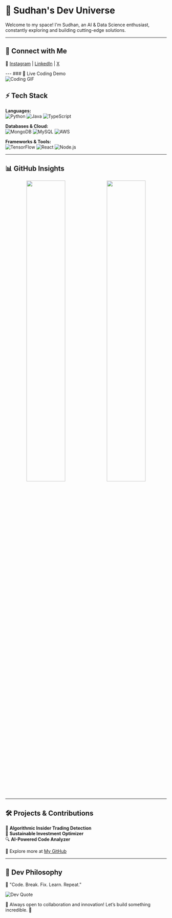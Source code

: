 # 🚀 Sudhan's Dev Universe  

Welcome to my space! I'm Sudhan, an AI & Data Science enthusiast, constantly exploring and building cutting-edge solutions.  

---  

## 🌌 Connect with Me  
🔗 [Instagram](https://instagram.com/hhs_7304) | [LinkedIn](https://linkedin.com/in/hariharasudhan) | [X](https://x.com/hhs_7304)  

---  ### 🚀 Live Coding Demo  
![Coding GIF](https://media.giphy.com/media/l41lFw057lAJQMwg0/giphy.gif)


## ⚡ Tech Stack  
**Languages:**  
![Python](https://img.shields.io/badge/-Python-3776AB?style=for-the-badge&logo=python&logoColor=white) ![Java](https://img.shields.io/badge/-Java-ED8B00?style=for-the-badge&logo=java&logoColor=white) ![TypeScript](https://img.shields.io/badge/-TypeScript-3178C6?style=for-the-badge&logo=typescript&logoColor=white)  

**Databases & Cloud:**  
![MongoDB](https://img.shields.io/badge/-MongoDB-4EA94B?style=for-the-badge&logo=mongodb&logoColor=white) ![MySQL](https://img.shields.io/badge/-MySQL-4479A1?style=for-the-badge&logo=mysql&logoColor=white) ![AWS](https://img.shields.io/badge/-AWS-FF9900?style=for-the-badge&logo=amazonaws&logoColor=white)  

**Frameworks & Tools:**  
![TensorFlow](https://img.shields.io/badge/-TensorFlow-FF6F00?style=for-the-badge&logo=tensorflow&logoColor=white) ![React](https://img.shields.io/badge/-React-61DAFB?style=for-the-badge&logo=react&logoColor=black) ![Node.js](https://img.shields.io/badge/-Node.js-339933?style=for-the-badge&logo=node.js&logoColor=white)  

---  

## 📊 GitHub Insights  
<div align="center">  
<img src="https://github-readme-stats.vercel.app/api?username=Hhs7304&show_icons=true&theme=tokyonight&hide_border=true" width="49%">  
<img src="https://streak-stats.demolab.com/?user=Hhs7304&theme=tokyonight&hide_border=true" width="49%">  
</div>  

---  

## 🛠️ Projects & Contributions  
🚀 **Algorithmic Insider Trading Detection**  
🌱 **Sustainable Investment Optimizer**  
🔍 **AI-Powered Code Analyzer**  

📌 Explore more at [My GitHub](https://github.com/Hhs7304)  

---  

## 🎯 Dev Philosophy  
📜 "Code. Break. Fix. Learn. Repeat."  

![Dev Quote](https://quotes-github-readme.vercel.app/api?type=horizontal&theme=tokyonight)  

🌟 Always open to collaboration and innovation! Let’s build something incredible. 🚀
